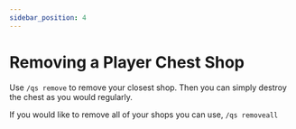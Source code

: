 ```yaml
---
sidebar_position: 4
---
```


# Removing a Player Chest Shop
Use `/qs remove` to remove your closest shop. Then you can simply destroy the chest as you would regularly.

If you would like to remove all of your shops you can use, `/qs removeall`
